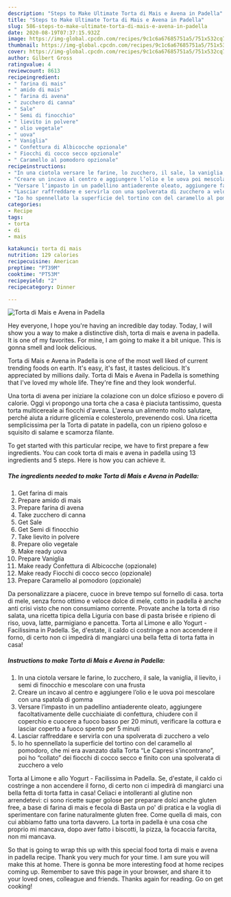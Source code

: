 ```yaml
---
description: "Steps to Make Ultimate Torta di Mais e Avena in Padella"
title: "Steps to Make Ultimate Torta di Mais e Avena in Padella"
slug: 586-steps-to-make-ultimate-torta-di-mais-e-avena-in-padella
date: 2020-08-19T07:37:15.932Z
image: https://img-global.cpcdn.com/recipes/9c1c6a67685751a5/751x532cq70/torta-di-mais-e-avena-in-padella-recipe-main-photo.jpg
thumbnail: https://img-global.cpcdn.com/recipes/9c1c6a67685751a5/751x532cq70/torta-di-mais-e-avena-in-padella-recipe-main-photo.jpg
cover: https://img-global.cpcdn.com/recipes/9c1c6a67685751a5/751x532cq70/torta-di-mais-e-avena-in-padella-recipe-main-photo.jpg
author: Gilbert Gross
ratingvalue: 4
reviewcount: 8613
recipeingredient:
- " farina di mais"
- " amido di mais"
- " farina di avena"
- " zucchero di canna"
- " Sale"
- " Semi di finocchio"
- " lievito in polvere"
- " olio vegetale"
- " uova"
- " Vaniglia"
- " Confettura di Albicocche opzionale"
- " Fiocchi di cocco secco opzionale"
- " Caramello al pomodoro opzionale"
recipeinstructions:
- "In una ciotola versare le farine, lo zucchero, il sale, la vaniglia, il lievito, i semi di finocchio e mescolare con una frusta"
- "Creare un incavo al centro e aggiungere l’olio e le uova poi mescolare con una spatola di gomma"
- "Versare l’impasto in un padellino antiaderente oleato, aggiungere facoltativamente delle cucchiaiate di confettura, chiudere con il coperchio e cuocere a fuoco basso per 20 minuti, verificare la cottura e lasciar coperto a fuoco spento per 5 minuti"
- "Lasciar raffreddare e servirla con una spolverata di zucchero a velo"
- "Io ho spennellato la superficie del tortino con del caramello al pomodoro, che mi era avanzato dalla Torta “Le Capresi s’incontrano”, poi ho “collato” dei fiocchi di cocco secco e finito con una spolverata di zucchero a velo"
categories:
- Recipe
tags:
- torta
- di
- mais

katakunci: torta di mais 
nutrition: 129 calories
recipecuisine: American
preptime: "PT39M"
cooktime: "PT53M"
recipeyield: "2"
recipecategory: Dinner

---
```



![Torta di Mais e Avena in Padella](https://img-global.cpcdn.com/recipes/9c1c6a67685751a5/751x532cq70/torta-di-mais-e-avena-in-padella-recipe-main-photo.jpg)

Hey everyone, I hope you're having an incredible day today. Today, I will show you a way to make a distinctive dish, torta di mais e avena in padella. It is one of my favorites. For mine, I am going to make it a bit unique. This is gonna smell and look delicious.

Torta di Mais e Avena in Padella is one of the most well liked of current trending foods on earth. It's easy, it's fast, it tastes delicious. It's appreciated by millions daily. Torta di Mais e Avena in Padella is something that I've loved my whole life. They're fine and they look wonderful.

Una torta di avena per iniziare la colazione con un dolce sfizioso e povero di calorie. Oggi vi propongo una torta che a casa è piaciuta tantissimo, questa torta multicereale ai fiocchi d&#39;avena. L&#39;avena un alimento molto salutare, perché aiuta a ridurre glicemia e colesterolo, prevenendo così. Una ricetta semplicissima per la Torta di patate in padella, con un ripieno goloso e squisito di salame e scamorza filante.


To get started with this particular recipe, we have to first prepare a few ingredients. You can cook torta di mais e avena in padella using 13 ingredients and 5 steps. Here is how you can achieve it.

<!--inarticleads1-->

##### The ingredients needed to make Torta di Mais e Avena in Padella:

1. Get  farina di mais
1. Prepare  amido di mais
1. Prepare  farina di avena
1. Take  zucchero di canna
1. Get  Sale
1. Get  Semi di finocchio
1. Take  lievito in polvere
1. Prepare  olio vegetale
1. Make ready  uova
1. Prepare  Vaniglia
1. Make ready  Confettura di Albicocche (opzionale)
1. Make ready  Fiocchi di cocco secco (opzionale)
1. Prepare  Caramello al pomodoro (opzionale)


Da personalizzare a piacere, cuoce in breve tempo sul fornello di casa. torta di mele, senza forno ottimo e veloce dolce di mele, cotto in padella è anche anti crisi visto che non consumiamo corrente. Provate anche la torta di riso salata, una ricetta tipica della Liguria con base di pasta brisée e ripieno di riso, uova, latte, parmigiano e pancetta. Torta al Limone e allo Yogurt - Facilissima in Padella. Se, d&#39;estate, il caldo ci costringe a non accendere il forno, di certo non ci impedirà di mangiarci una bella fetta di torta fatta in casa! 

<!--inarticleads2-->

##### Instructions to make Torta di Mais e Avena in Padella:

1. In una ciotola versare le farine, lo zucchero, il sale, la vaniglia, il lievito, i semi di finocchio e mescolare con una frusta
1. Creare un incavo al centro e aggiungere l’olio e le uova poi mescolare con una spatola di gomma
1. Versare l’impasto in un padellino antiaderente oleato, aggiungere facoltativamente delle cucchiaiate di confettura, chiudere con il coperchio e cuocere a fuoco basso per 20 minuti, verificare la cottura e lasciar coperto a fuoco spento per 5 minuti
1. Lasciar raffreddare e servirla con una spolverata di zucchero a velo
1. Io ho spennellato la superficie del tortino con del caramello al pomodoro, che mi era avanzato dalla Torta “Le Capresi s’incontrano”, poi ho “collato” dei fiocchi di cocco secco e finito con una spolverata di zucchero a velo


Torta al Limone e allo Yogurt - Facilissima in Padella. Se, d&#39;estate, il caldo ci costringe a non accendere il forno, di certo non ci impedirà di mangiarci una bella fetta di torta fatta in casa! Celiaci e intolleranti al glutine non arrendetevi: ci sono ricette super golose per preparare dolci anche gluten free, a base di farina di mais e fecola di Basta un po&#39; di pratica e la voglia di sperimentare con farine naturalmente gluten free. Come quella di mais, con cui abbiamo fatto una torta davvero. La torta in padella è una cosa che proprio mi mancava, dopo aver fatto i biscotti, la pizza, la focaccia farcita, non mi mancava. 

So that is going to wrap this up with this special food torta di mais e avena in padella recipe. Thank you very much for your time. I am sure you will make this at home. There is gonna be more interesting food at home recipes coming up. Remember to save this page in your browser, and share it to your loved ones, colleague and friends. Thanks again for reading. Go on get cooking!

